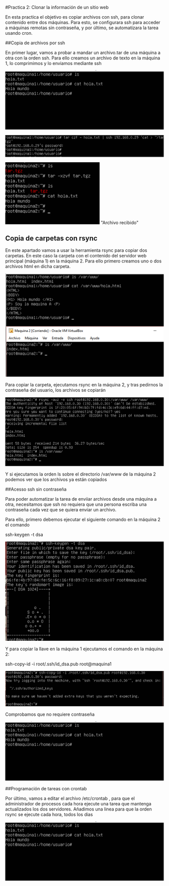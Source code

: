 #Practica 2: Clonar la información de un sitio web

En esta practica el objetivo es copiar archivos con ssh, para clonar contenido entre dos máquinas. Para esto, se configurara ssh para acceder a máquinas remotas sin contraseña, y por último, se automatizara la tarea usando cron.

##Copia de archivos por ssh

En primer lugar, vamos a probar a mandar un archivo.tar de una máquina a otra con la orden ssh. Para ello creamos un archivo de texto en la máquina 1, lo comprimimos y lo enviamos mediante ssh

![Creando archivo de texto](Imagenes/imagen1.PNG) 

![Comprimiendo y enviando](Imagenes/imagen2.PNG)

![Archivo recibido](Imagenes/imagen3.PNG)  "Archivo recibido"


## Copia de carpetas con rsync

En este apartado vamos a usar la herramienta rsync para copiar dos carpetas. En este caso la carpeta con el contenido del servidor web principal (máquina 1) en la máquina 2. Para ello primero creamos uno o dos archivos html en dicha carpeta.

![CCreacion de archivos](Imagenes/imagen4.PNG) 

Para copiar la carpeta, ejecutamos rsync en la máquina 2, y tras pedirnos la contraseña del usuario, los archivos se copiarán

![Envio con rsync](Imagenes/imagen5.PNG) 

Y si ejecutamos la orden ls sobre el directorio /var/www de la máquina 2 podemos ver que los archivos ya están copiados

##Acesso ssh sin contraseña

Para poder automatizar la tarea de enviiar archivos desde una máquina a otra, necesitamos que ssh no requiera que una persona escriba una contraseña cada vez que se quiera enviar un archivo.

Para ello, primero debemos ejecutar el siguiente comando en la máquina 2 el comando

ssh-keygen -t dsa

![Obtener clave](Imagenes/imagen6.PNG) 

Y para copiar la llave en la máquina 1  ejecutamos el comando en la máquina 2:

ssh-copy-id -i root/.ssh/id_dsa.pub root@maquina1

![Copia de llave](Imagenes/imagen7.PNG) 

Comprobamos que no requiere contraseña

![Prueba ssh sin contraseña](Imagenes/imagen1.PNG) 

##Programación de tareas con crontab

Por último, vamos a editar el archivo /etc/crontab , para que el administrador de procesos cada hora ejecute una tarea que mantenga actualizados los dos servidores. Añadimos una linea para que la orden rsync se ejecute cada hora, todos los dias

![Automatizando crontab](Imagenes/imagen1.PNG) 

